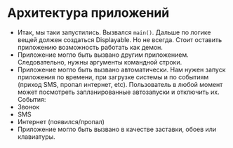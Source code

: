# Архитектура приложений

* Итак, мы таки запустились. Вызвался `main()`. Дальше по логике вещей должен создаться Displayable. Но не всегда. Стоит оставить приложению возможность работать как демон.
* Приложение могло быть вызвано другим приложением. Следовательно, нужны аргументы командной строки.
* Приложение могло быть вызвано автоматически. Нам нужен запуск приложения по времени, при загрузке системы и по событиям (приход SMS, пропал интернет, etc). Пользователь в любой момент может посмотреть запланированные автозапуски и отключить их. События:
 * Звонок
 * SMS
 * Интернет (появился/пропал)
* Приложение могло быть вызвано в качестве заставки, обоев или клавиатуры.
